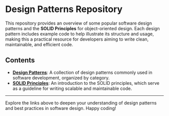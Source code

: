 # Design Patterns Repository

This repository provides an overview of some popular software design patterns and the **SOLID Principles** for object-oriented design. Each design pattern includes example code to help illustrate its structure and usage, making this a practical resource for developers aiming to write clean, maintainable, and efficient code.

## Contents

- **[Design Patterns](./Design%20Patterns.md)**: A collection of design patterns commonly used in software development, organized by category.
- **[SOLID Principles](./SOLID%20Principles.md)**: An introduction to the SOLID principles, which serve as a guideline for writing scalable and maintainable code.

---

Explore the links above to deepen your understanding of design patterns and best practices in software design. Happy coding!
